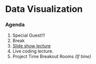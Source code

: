 # Data Visualization

### Agenda
1. Special Guest!!!
2. Break
3. [Slide show lecture](https://docs.google.com/presentation/d/1yB00AKau_dli6RZGg5JirOb4a2yW-nDlNIGQptFBCWc/edit?usp=sharing)
4. Live coding lecture.
5. Project Time Breakout Rooms _(If time)_